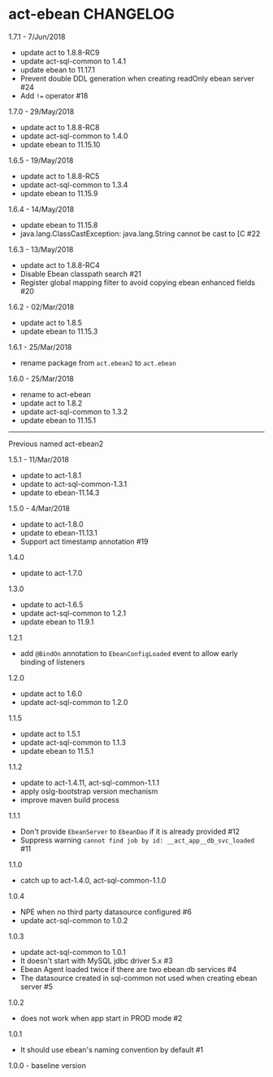 # act-ebean CHANGELOG

1.7.1 - 7/Jun/2018
* update act to 1.8.8-RC9
* update act-sql-common to 1.4.1
* update ebean to 11.17.1
* Prevent double DDL generation when creating readOnly ebean server #24
* Add `!=` operator #18

1.7.0 - 29/May/2018
* update act to 1.8.8-RC8
* update act-sql-common to 1.4.0
* update ebean to 11.15.10

1.6.5 - 19/May/2018
* update act to 1.8.8-RC5
* update act-sql-common to 1.3.4
* update ebean to 11.15.9

1.6.4 - 14/May/2018
* update ebean to 11.15.8
* java.lang.ClassCastException: java.lang.String cannot be cast to [C #22

1.6.3 - 13/May/2018
* update act to 1.8.8-RC4
* Disable Ebean classpath search #21
* Register global mapping filter to avoid copying ebean enhanced fields #20

1.6.2 - 02/Mar/2018
* update act to 1.8.5
* update ebean to 11.15.3

1.6.1 - 25/Mar/2018
* rename package from `act.ebean2` to `act.ebean`

1.6.0 - 25/Mar/2018
* rename to act-ebean
* update act to 1.8.2
* update act-sql-common to 1.3.2
* update ebean to 11.15.1

---------------------------------------

Previous named act-ebean2

1.5.1 - 11/Mar/2018
* update to act-1.8.1
* update to act-sql-common-1.3.1
* update to ebean-11.14.3

1.5.0 - 4/Mar/2018
* update to act-1.8.0
* update to ebean-11.13.1
* Support act timestamp annotation #19

1.4.0
* update to act-1.7.0

1.3.0
* update to act-1.6.5
* update act-sql-common to 1.2.1
* update ebean to 11.9.1

1.2.1
* add `@BindOn` annotation to `EbeanConfigLoaded` event to allow early binding of listeners

1.2.0
* update act to 1.6.0
* update act-sql-common to 1.2.0

1.1.5
* update act to 1.5.1
* update act-sql-common to 1.1.3
* update ebean to 11.5.1

1.1.2
* update to act-1.4.11, act-sql-common-1.1.1
* apply oslg-bootstrap version mechanism
* improve maven build process

1.1.1
* Don't provide `EbeanServer` to `EbeanDao` if it is already provided #12 
* Suppress warning `cannot find job by id: __act_app__db_svc_loaded` #11 

1.1.0
* catch up to act-1.4.0, act-sql-common-1.1.0

1.0.4
- NPE when no third party datasource configured #6 
- update act-sql-common to 1.0.2

1.0.3
- update act-sql-common to 1.0.1
- It doesn't start with MySQL jdbc driver 5.x #3 
- Ebean Agent loaded twice if there are two ebean db services #4
- The datasource created in sql-common not used when creating ebean server #5 

1.0.2
- does not work when app start in PROD mode #2 

1.0.1
- It should use ebean's naming convention by default #1 

1.0.0 - baseline version
